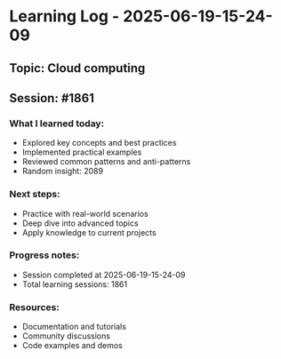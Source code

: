 # Learning Log - 2025-06-19-15-24-09

## Topic: Cloud computing
## Session: #1861

### What I learned today:
- Explored key concepts and best practices
- Implemented practical examples  
- Reviewed common patterns and anti-patterns
- Random insight: 2089

### Next steps:
- Practice with real-world scenarios
- Deep dive into advanced topics
- Apply knowledge to current projects

### Progress notes:
- Session completed at 2025-06-19-15-24-09
- Total learning sessions: 1861

### Resources:
- Documentation and tutorials
- Community discussions
- Code examples and demos

